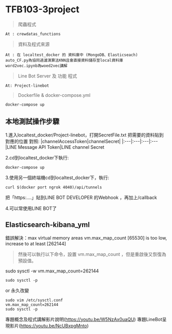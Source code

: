 # TFB103-3project

>爬蟲程式
```
At : crewdatas_functions
```
>資料及程式來源
```
At : 在 localtest_docker 的 資料庫中 (MongoDB、Elasticseach)
auto_CF.py為協同過濾演算法KNN且會直接資料儲存至local資料庫
word2vec.ipynb為woed2vec講解
```
>Line Bot Server 及 功能 程式
```
At: Project-linebot
```
>Dockerfile & docker-compose.yml
```
docker-compose up
```
## 本地測試操作步驟

1.進入localtest_docker/Project-linebot，打開SecretFile.txt
把需要的資料貼到對應的位置
對照:
|channelAccessToken|channelSecret|
|:---|:---|:---|:---
|LINE Message API Token|LINE channel Secret

2.cd到localtest_docker下執行:
```
docker-compose up
``` 
3.使用另一個終端機cd到localtest_docker下，執行:
```
curl $(docker port ngrok 4040)/api/tunnels
```
把「https:....」貼到LINE BOT DEVELOPER 的Webhook ，再加上/callback

4.可以常使用LINE BOT了

## Elasticsearch-kibana_yml

錯誤解決：max virtual memory areas vm.max_map_count [65530] is too low, increase to at least [262144]

> 然後可以執行以下命令，設置 vm.max_map_count ，但是重啟後又恢復為預設值。

sudo sysctl -w vm.max_map_count=262144
```
sudo sysctl -p
```
or 永久改變
```
sudo vim /etc/sysctl.conf
vm.max_map_count=262144
sudo sysctl -p
```

專題概念及程式講解影片說明(https://youtu.be/W5NzAx0uaQU)
專題LineBot呈現影片(https://youtu.be/NcUBxpgMnto)